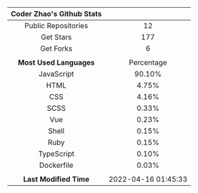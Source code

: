 | **Coder Zhao's Github Stats** | |
|:-:|:-:|
| Public Repositories | 12 |
| Get Stars | 177 |
| Get Forks | 6 |
| | |
| **Most Used Languages** | Percentage |
| JavaScript | 90.10% |
| HTML | 4.75% |
| CSS | 4.16% |
| SCSS | 0.33% |
| Vue | 0.23% |
| Shell | 0.15% |
| Ruby | 0.15% |
| TypeScript | 0.10% |
| Dockerfile | 0.03% |
| | |
| **Last Modified Time** | 2022-04-16 01:45:33 |